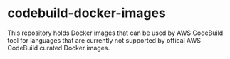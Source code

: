 # codebuild-docker-images

This repository holds Docker images that can be used by AWS CodeBuild tool for languages that are currently not supported by offical AWS CodeBuild curated Docker images.
